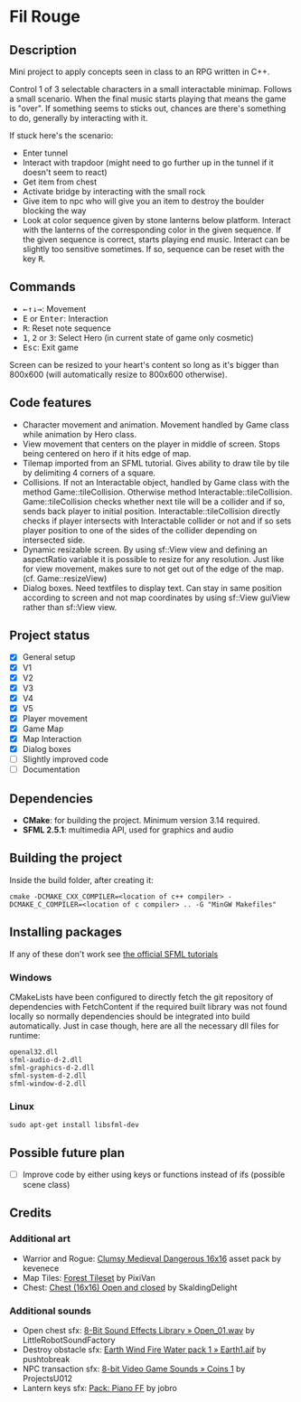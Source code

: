 # Fil Rouge

## Description
Mini project to apply concepts seen in class to an RPG written in C++.

Control 1 of 3 selectable characters in a small interactable minimap.
Follows a small scenario. When the final music starts playing that means the game is "over".
If something seems to sticks out, chances are there's something to do, generally by interacting with it.

If stuck here's the scenario:
- Enter tunnel
- Interact with trapdoor (might need to go further up in the tunnel if it doesn't seem to react)
- Get item from chest
- Activate bridge by interacting with the small rock
- Give item to npc who will give you an item to destroy the boulder blocking the way
- Look at color sequence given by stone lanterns below platform. Interact with the lanterns of the corresponding color in the given sequence. If the given sequence is correct, starts playing end music. Interact can be slightly too sensitive sometimes. If so, sequence can be reset with the key <kbd>R</kbd>.

## Commands
- <kbd>&#8592;</kbd><kbd>&#8593;</kbd><kbd>&#8595;</kbd><kbd>&#8594;</kbd>: Movement
- <kbd>E</kbd> or <kbd>Enter</kbd>: Interaction
- <kbd>R</kbd>: Reset note sequence
- <kbd>1</kbd>, <kbd>2</kbd> or <kbd>3</kbd>: Select Hero (in current state of game only cosmetic)
- <kbd>Esc</kbd>: Exit game

Screen can be resized to your heart's content so long as it's bigger than 800x600 (will automatically resize to 800x600 otherwise).

## Code features
- Character movement and animation. Movement handled by Game class while animation by Hero class.
- View movement that centers on the player in middle of screen. Stops being centered on hero if it hits edge of map.
- Tilemap imported from an SFML tutorial. Gives ability to draw tile by tile by delimiting 4 corners of a square.
- Collisions. If not an Interactable object, handled by Game class with the method Game::tileCollision. Otherwise method Interactable::tileCollision. Game::tileCollision checks whether next tile will be a collider and if so, sends back player to initial position. Interactable::tileCollision directly checks if player intersects with Interactable collider or not and if so sets player position to one of the sides of the collider depending on intersected side.
- Dynamic resizable screen. By using sf::View view and defining an aspectRatio variable it is possible to resize for any resolution. Just like for view movement, makes sure to not get out of the edge of the map. (cf. Game::resizeView)
- Dialog boxes. Need textfiles to display text. Can stay in same position according to screen and not map coordinates by using sf::View guiView rather than sf::View view.

## Project status
- [x] General setup
- [x] V1
- [x] V2
- [x] V3
- [x] V4
- [x] V5
- [x] Player movement
- [x] Game Map
- [x] Map Interaction
- [x] Dialog boxes
- [ ] Slightly improved code
- [ ] Documentation

## Dependencies
- **CMake**: for building the project. Minimum version 3.14 required.
- **SFML 2.5.1**: multimedia API, used for graphics and audio

## Building the project
Inside the build folder, after creating it:

    cmake -DCMAKE_CXX_COMPILER=<location of c++ compiler> -DCMAKE_C_COMPILER=<location of c compiler> .. -G "MinGW Makefiles"
## Installing packages
If any of these don't work see [the official SFML tutorials](https://www.sfml-dev.org/tutorials/2.5/)
### Windows
CMakeLists have been configured to directly fetch the git repository of dependencies with FetchContent if the required built library was not found locally so normally dependencies should be integrated into build automatically. Just in case though, here are all the necessary dll files for runtime:
    
    openal32.dll
    sfml-audio-d-2.dll
    sfml-graphics-d-2.dll
    sfml-system-d-2.dll
    sfml-window-d-2.dll

### Linux
    sudo apt-get install libsfml-dev

## Possible future plan
- [ ] Improve code by either using keys or functions instead of ifs (possible scene class)

## Credits
### Additional art
- Warrior and Rogue: [Clumsy Medieval Dangerous 16x16](https://kevenece.itch.io/free-16x-pixel-art-fighters) asset pack by kevenece
- Map Tiles: [Forest Tileset](https://pixivan.itch.io/top-down-forest-tileset) by PixiVan
- Chest: [Chest (16x16) Open and closed](https://skalding.itch.io/chest-16x16-open-and-closed) by SkaldingDelight

### Additional sounds
- Open chest sfx: [8-Bit Sound Effects Library » Open_01.wav](https://freesound.org/people/LittleRobotSoundFactory/sounds/270338/) by LittleRobotSoundFactory
- Destroy obstacle sfx: [Earth Wind Fire Water pack 1 » Earth1.aif](https://freesound.org/people/pushtobreak/sounds/16793/) by pushtobreak
- NPC transaction sfx: [8-bit Video Game Sounds » Coins 1](https://freesound.org/people/ProjectsU012/sounds/341695/) by ProjectsU012
- Lantern keys sfx: [Pack: Piano FF](https://freesound.org/people/jobro/packs/2489/) by jobro